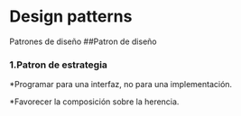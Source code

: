 # Design patterns
 Patrones de diseño
##Patron de diseño 
### 1.Patron de estrategia

*Programar para una interfaz, no para una
implementación.


*Favorecer la composición sobre la herencia.
